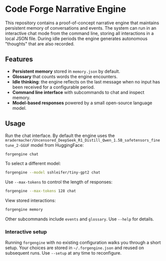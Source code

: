 # Code Forge Narrative Engine

This repository contains a proof-of-concept narrative engine that maintains
persistent memory of conversations and events. The system can run in an
interactive chat mode from the command line, storing all interactions in a
local JSON file. During idle periods the engine generates autonomous
"thoughts" that are also recorded.

## Features

- **Persistent memory** stored in `memory.json` by default.
- **Glossary** that counts words the engine encounters.
- **Idle thinking**: the engine reflects on the last message when no input has
  been received for a configurable period.
- **Command line interface** with subcommands to chat and inspect memory.
- **Model-based responses** powered by a small open-source language model.

## Usage

Run the chat interface. By default the engine uses the
`mradermacher/Uncensored_DeepSeek_R1_Distill_Qwen_1.5B_safetensors_finetune_2-GGUF`
model from HuggingFace:

```bash
forgengine chat
```

To select a different model:

```bash
forgengine --model sshleifer/tiny-gpt2 chat
```

Use `--max-tokens` to control the length of responses:

```bash
forgengine --max-tokens 128 chat
```

View stored interactions:

```bash
forgengine memory
```

Other subcommands include `events` and `glossary`. Use `--help` for details.

### Interactive setup

Running `forgengine` with no existing configuration walks you through a short
setup. Your choices are stored in `~/.forgengine.json` and reused on subsequent
runs. Use `--setup` at any time to reconfigure.

